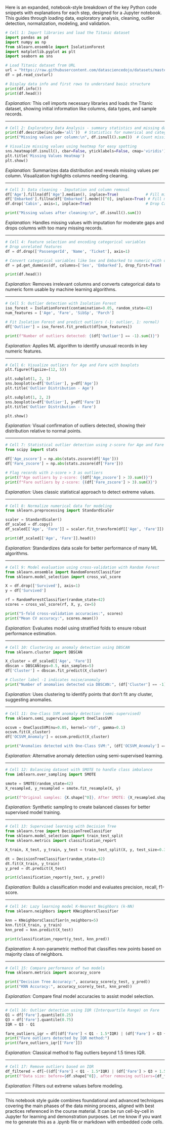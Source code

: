 Here is an expanded, notebook-style breakdown of the key Python code snippets with explanations for each step, designed for a Jupyter notebook. This guides through loading data, exploratory analysis, cleaning, outlier detection, normalization, modeling, and validation.

```python
# Cell 1: Import libraries and load the Titanic dataset
import pandas as pd
import numpy as np
from sklearn.ensemble import IsolationForest
import matplotlib.pyplot as plt
import seaborn as sns

# Load Titanic dataset from URL
url = "https://raw.githubusercontent.com/datasciencedojo/datasets/master/titanic.csv"
df = pd.read_csv(url)

# Display data info and first rows to understand basic structure
print(df.info())
print(df.head())
```

*Explanation:* This cell imports necessary libraries and loads the Titanic dataset, showing initial information like columns, data types, and sample records.

***

```python
# Cell 2: Exploratory Data Analysis - summary statistics and missing data visualization
print(df.describe(include='all'))  # Statistics for numerical and categorical columns
print("Missing values per column:\n", df.isnull().sum())  # Count missing values

# Visualize missing values using heatmap for easy spotting
sns.heatmap(df.isnull(), cbar=False, yticklabels=False, cmap='viridis')
plt.title('Missing Values Heatmap')
plt.show()
```

*Explanation:* Summarizes data distribution and reveals missing values per column. Visualization highlights columns needing cleaning.

***

```python
# Cell 3: Data cleaning - Imputation and column removal
df['Age'].fillna(df['Age'].median(), inplace=True)            # Fill missing Age with median
df['Embarked'].fillna(df['Embarked'].mode()[^0], inplace=True) # Fill missing Embarked with most frequent value
df.drop('Cabin', axis=1, inplace=True)                        # Drop Cabin because of many missing values

print("Missing values after cleaning:\n", df.isnull().sum())
```

*Explanation:* Handles missing values with imputation for moderate gaps and drops columns with too many missing records.

***

```python
# Cell 4: Feature selection and encoding categorical variables
# Drop unrelated features
df = df.drop(['PassengerId', 'Name', 'Ticket'], axis=1)

# Convert categorical variables like Sex and Embarked to numeric with one-hot encoding
df = pd.get_dummies(df, columns=['Sex', 'Embarked'], drop_first=True)

print(df.head())
```

*Explanation:* Removes irrelevant columns and converts categorical data to numeric form usable by machine learning algorithms.

***

```python
# Cell 5: Outlier detection with Isolation Forest
iso_forest = IsolationForest(contamination=0.05, random_state=42)
num_features = ['Age', 'Fare', 'SibSp', 'Parch']

# Fit Isolation Forest and predict outliers (-1: outlier, 1: normal)
df['Outlier'] = iso_forest.fit_predict(df[num_features])

print(f"Number of outliers detected: {(df['Outlier'] == -1).sum()}")
```

*Explanation:* Applies ML algorithm to identify unusual records in key numeric features.

***

```python
# Cell 6: Visualize outliers for Age and Fare with boxplots
plt.figure(figsize=(12, 5))

plt.subplot(1, 2, 1)
sns.boxplot(x=df['Outlier'], y=df['Age'])
plt.title('Outlier Distribution - Age')

plt.subplot(1, 2, 2)
sns.boxplot(x=df['Outlier'], y=df['Fare'])
plt.title('Outlier Distribution - Fare')

plt.show()
```

*Explanation:* Visual confirmation of outliers detected, showing their distribution relative to normal points.

***

```python
# Cell 7: Statistical outlier detection using z-score for Age and Fare
from scipy import stats

df['Age_zscore'] = np.abs(stats.zscore(df['Age']))
df['Fare_zscore'] = np.abs(stats.zscore(df['Fare']))

# Flag records with z-score > 3 as outliers
print(f"Age outliers by z-score: {(df['Age_zscore'] > 3).sum()}")
print(f"Fare outliers by z-score: {(df['Fare_zscore'] > 3).sum()}")
```

*Explanation:* Uses classic statistical approach to detect extreme values.

***

```python
# Cell 8: Normalize numerical data for modeling
from sklearn.preprocessing import StandardScaler

scaler = StandardScaler()
df_scaled = df.copy()
df_scaled[['Age', 'Fare']] = scaler.fit_transform(df[['Age', 'Fare']])

print(df_scaled[['Age', 'Fare']].head())
```

*Explanation:* Standardizes data scale for better performance of many ML algorithms.

***

```python
# Cell 9: Model evaluation using cross-validation with Random Forest
from sklearn.ensemble import RandomForestClassifier
from sklearn.model_selection import cross_val_score

X = df.drop(['Survived'], axis=1)
y = df['Survived']

rf = RandomForestClassifier(random_state=42)
scores = cross_val_score(rf, X, y, cv=5)

print("5-fold cross-validation accuracies:", scores)
print("Mean CV accuracy:", scores.mean())
```

*Explanation:* Evaluates model using stratified folds to ensure robust performance estimation.

***

```python
# Cell 10: Clustering as anomaly detection using DBSCAN
from sklearn.cluster import DBSCAN

X_cluster = df_scaled[['Age', 'Fare']]
dbscan = DBSCAN(eps=0.5, min_samples=5)
df['Cluster'] = dbscan.fit_predict(X_cluster)

# Cluster label -1 indicates noise/anomaly
print("Number of anomalies detected via DBSCAN:", (df['Cluster'] == -1).sum())
```

*Explanation:* Uses clustering to identify points that don’t fit any cluster, suggesting anomalies.

***

```python
# Cell 11: One-Class SVM anomaly detection (semi-supervised)
from sklearn.semi_supervised import OneClassSVM

ocsvm = OneClassSVM(nu=0.05, kernel='rbf', gamma=0.1)
ocsvm.fit(X_cluster)
df['OCSVM_Anomaly'] = ocsvm.predict(X_cluster)

print("Anomalies detected with One-Class SVM:", (df['OCSVM_Anomaly'] == -1).sum())
```

*Explanation:* Alternative anomaly detection using semi-supervised learning.

***

```python
# Cell 12: Balancing dataset with SMOTE to handle class imbalance
from imblearn.over_sampling import SMOTE

smote = SMOTE(random_state=42)
X_resampled, y_resampled = smote.fit_resample(X, y)

print(f"Original samples: {X.shape[^0]}, After SMOTE: {X_resampled.shape[^0]}")
```

*Explanation:* Synthetic sampling to create balanced classes for better supervised model training.

***

```python
# Cell 13: Supervised learning with Decision Tree
from sklearn.tree import DecisionTreeClassifier
from sklearn.model_selection import train_test_split
from sklearn.metrics import classification_report

X_train, X_test, y_train, y_test = train_test_split(X, y, test_size=0.3, random_state=42)

dt = DecisionTreeClassifier(random_state=42)
dt.fit(X_train, y_train)
y_pred = dt.predict(X_test)

print(classification_report(y_test, y_pred))
```

*Explanation:* Builds a classification model and evaluates precision, recall, f1-score.

***

```python
# Cell 14: Lazy learning model K-Nearest Neighbors (k-NN)
from sklearn.neighbors import KNeighborsClassifier

knn = KNeighborsClassifier(n_neighbors=5)
knn.fit(X_train, y_train)
knn_pred = knn.predict(X_test)

print(classification_report(y_test, knn_pred))
```

*Explanation:* A non-parametric method that classifies new points based on majority class of neighbors.

***

```python
# Cell 15: Compare performance of two models
from sklearn.metrics import accuracy_score

print("Decision Tree Accuracy:", accuracy_score(y_test, y_pred))
print("KNN Accuracy:", accuracy_score(y_test, knn_pred))
```

*Explanation:* Compare final model accuracies to assist model selection.

***

```python
# Cell 16: Outlier detection using IQR (Interquartile Range) on Fare
Q1 = df['Fare'].quantile(0.25)
Q3 = df['Fare'].quantile(0.75)
IQR = Q3 - Q1

fare_outliers_iqr = df[(df['Fare'] < Q1 - 1.5*IQR) | (df['Fare'] > Q3 + 1.5*IQR)]
print("Fare outliers detected by IQR method:")
print(fare_outliers_iqr[['Fare']])
```

*Explanation:* Classical method to flag outliers beyond 1.5 times IQR.

***

```python
# Cell 17: Remove outliers based on IQR
df_filtered = df[~((df['Fare'] < Q1 - 1.5*IQR) | (df['Fare'] > Q3 + 1.5*IQR))]
print(f"Data size: before={df.shape[^0]}, after removing outliers={df_filtered.shape[^0]}")
```

*Explanation:* Filters out extreme values before modeling.

***

This notebook style guide combines foundational and advanced techniques covering the main phases of the data mining process, aligned with best practices referenced in the course material. It can be run cell-by-cell in Jupyter for learning and demonstration purposes. Let me know if you want me to generate this as a .ipynb file or markdown with embedded code cells.

